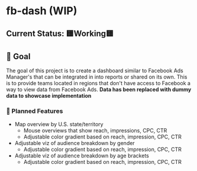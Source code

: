 # fb-dash (WIP)
## Current Status: 🟨Working🟨

## 🎯 Goal
The goal of this project is to create a dashboard similar to Facebook Ads Manager's that can be integrated in into reports or shared on its own. This is to provide teams located in regions that don't have access to Facebook a way to view data from Facebook Ads. **Data has been replaced with dummy data to showcase implementation**

### 📍 Planned Features
* Map overview by U.S. state/territory
  * Mouse overviews that show reach, impressions, CPC, CTR
  * Adjustable color gradient based on reach, impression, CPC, CTR
* Adjustable viz of audience breakdown by gender
  * Adjustable color gradient based on reach, impression, CPC, CTR
* Adjustable viz of audience breakdown by age brackets
  * Adjustable color gradient based on reach, impression, CPC, CTR


